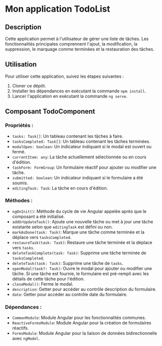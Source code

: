 # Mon application TodoList

## Description
Cette application permet à l'utilisateur de gérer une liste de tâches. Les fonctionnalités principales comprennent l'ajout, la modification, la suppression, le marquage comme terminées et la restauration des tâches.

## Utilisation
Pour utiliser cette application, suivez les étapes suivantes :
1. Cloner ce dépôt.
2. Installer les dépendances en exécutant la commande `npm install`.
3. Lancer l'application en exécutant la commande `ng serve`.

## Composant TodoComponent

### Propriétés :
- `tasks: Task[]`: Un tableau contenant les tâches à faire.
- `tasksCompleted: Task[]`: Un tableau contenant les tâches terminées.
- `modalOpen: boolean`: Un indicateur indiquant si le modal est ouvert ou fermé.
- `currentItem: any`: La tâche actuellement sélectionnée ou en cours d'édition.
- `taskForm: FormGroup`: Un formulaire réactif pour ajouter ou modifier une tâche.
- `submitted: boolean`: Un indicateur indiquant si le formulaire a été soumis.
- `editingTask: Task`: La tâche en cours d'édition.

### Méthodes :
- `ngOnInit()`: Méthode du cycle de vie Angular appelée après que le composant a été initialisé.
- `addOrUpdateTask()`: Ajoute une nouvelle tâche ou met à jour une tâche existante selon que `editingTask` est défini ou non.
- `markAsDone(task: Task)`: Marque une tâche comme terminée et la déplace vers `tasksCompleted`.
- `restaureTask(task: Task)`: Restaure une tâche terminée et la déplace vers `tasks`.
- `deleteTaskComplete(task: Task)`: Supprime une tâche terminée de `tasksCompleted`.
- `deleteTask(task: Task)`: Supprime une tâche de `tasks`.
- `openModal(task?: Task)`: Ouvre le modal pour ajouter ou modifier une tâche. Si une tâche est fournie, le formulaire est pré-rempli avec les détails de cette tâche pour l'édition.
- `closeModal()`: Ferme le modal.
- `description`: Getter pour accéder au contrôle description du formulaire.
- `date`: Getter pour accéder au contrôle date du formulaire.

### Dépendances :
- `CommonModule`: Module Angular pour les fonctionnalités communes.
- `ReactiveFormsModule`: Module Angular pour la création de formulaires réactifs.
- `FormsModule`: Module Angular pour la liaison de données bidirectionnelle avec `ngModel`.
